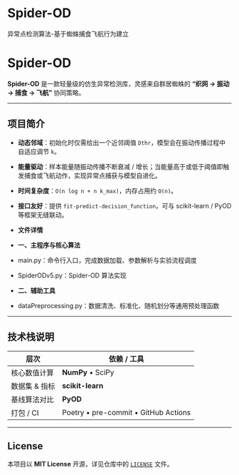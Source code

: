 # Spider-OD
异常点检测算法-基于蜘蛛捕食飞航行为建立
# Spider-OD

**Spider-OD** 是一款轻量级的仿生异常检测库，灵感来自群居蜘蛛的 **“织网 → 振动 → 捕食 → 飞航”** 协同策略。  

---

## 项目简介
- **动态邻域**：初始化时仅需给出一个近邻阈值 `Dthr`，模型会在振动传播过程中自适应调节 `k`。  
- **能量驱动**：样本能量随振动传播不断衰减 / 增长；当能量高于或低于阈值即触发捕食或飞航动作，实现异常点捕获与模型自进化。  
- **时间复杂度**：`O(n log n + n k_max)`，内存占用约 `O(n)`。
- **接口友好**：提供 `fit-predict-decision_function`，可与 scikit-learn / PyOD 等框架无缝联动。

- **文件详情**
- **一、主程序与核心算法**
-	main.py：命令行入口，完成数据加载、参数解析与实验流程调度
-	SpiderODv5.py：Spider-OD 算法实现
- **二、辅助工具**
-	dataPreprocessing.py：数据清洗、标准化、随机划分等通用预处理函数


---

## 技术栈说明
| 层次 | 依赖 / 工具 |
|------|-------------|
| 核心数值计算 | **NumPy** • SciPy |
| 数据集 & 指标 | **scikit-learn** |
| 基线算法对比 | **PyOD** |
| 打包 / CI | Poetry • pre-commit • GitHub Actions |

---

## License
本项目以 **MIT License** 开源，详见仓库中的 [`LICENSE`](LICENSE) 文件。
